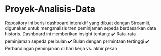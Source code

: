 # Proyek-Analisis-Data
Repository ini berisi dashboard interaktif yang dibuat dengan Streamlit, digunakan untuk menganalisis tren peminjaman sepeda berdasarkan data historis. 
Dashboard ini memberikan insight tentang: 
✔️ Rata-rata peminjaman sepeda per bulan 
✔️ Bulan dengan permintaan tertinggi 
✔️ Perbandingan peminjaman di hari kerja vs. akhir pekan
